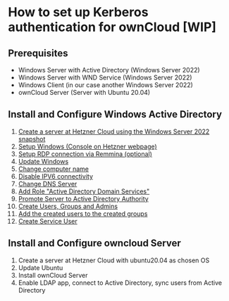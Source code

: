 # How to set up Kerberos authentication for ownCloud [WIP]
## Prerequisites
* Windows Server with Active Directory (Windows Server 2022)
* Windows Server with WND Service (Windows Server 2022)
* Windows Client (in our case another Windows Server 2022)
* ownCloud Server (Server with Ubuntu 20.04)

## Install and Configure Windows Active Directory
1. [Create a server at Hetzner Cloud using the Windows Server 2022 snapshot]
2. [Setup Windows (Console on Hetzner webpage)]
3. [Setup RDP connection via Remmina (optional)]
4. [Update Windows]
5. [Change computer name]
6. [Disable IPV6 connectivity]
7. [Change DNS Server]
8. [Add Role "Active Directory Domain Services"]
9. [Promote Server to Active Directory Authority]
10. [Create Users, Groups and Admins]
11. [Add the created users to the created groups]
12. [Create Service User]
    




## Install and Configure owncloud Server
1. Create a server at Hetzner Cloud with ubuntu20.04 as chosen OS
2. Update Ubuntu
3. Install ownCloud Server
4. Enable LDAP app, connect to Active Directory, sync users from Active Directory



[Create a server at Hetzner Cloud using the Windows Server 2022 snapshot]: https://github.com/GeraldLeikam/tutorials/blob/master/guides/windows/server2022/create_hetzner_server_from_snapshot.md
[Setup Windows (Console on Hetzner webpage)]: https://github.com/GeraldLeikam/tutorials/blob/master/guides/windows/server2022/finish_setup_hetzner_webconsole.md
[Setup RDP connection via Remmina (optional)]: https://github.com/GeraldLeikam/tutorials/blob/master/guides/windows/server2022/setup_rdp_remmina.md
[Update Windows]: https://github.com/GeraldLeikam/tutorials/blob/master/guides/windows/server2022/update_windows.md
[Change computer name]: https://github.com/GeraldLeikam/tutorials/blob/master/guides/windows/server2022/change_computer_name.md
[Disable IPV6 connectivity]: https://github.com/GeraldLeikam/tutorials/blob/master/guides/windows/server2022/disable_ipv6_connectivity.md
[Change DNS Server]: https://github.com/GeraldLeikam/tutorials/blob/master/guides/windows/server2022/change_dns_server.md
[Add Role "Active Directory Domain Services"]: https://github.com/GeraldLeikam/tutorials/blob/master/guides/windows/server2022/install_active_directory_role.md
[Promote Server to Active Directory Authority]: https://github.com/GeraldLeikam/tutorials/blob/master/guides/windows/server2022/promote_server_to_active_directory.md
[Create Users, Groups and Admins]: https://github.com/GeraldLeikam/tutorials/blob/master/guides/windows/server2022/create_users_groups_admins.md
[Add the created users to the created groups]: https://github.com/GeraldLeikam/tutorials/blob/master/guides/windows/server2022/add_user_to_group.md
[Create Service User]: https://github.com/GeraldLeikam/tutorials/blob/master/guides/windows/server2022/create_service_user.md